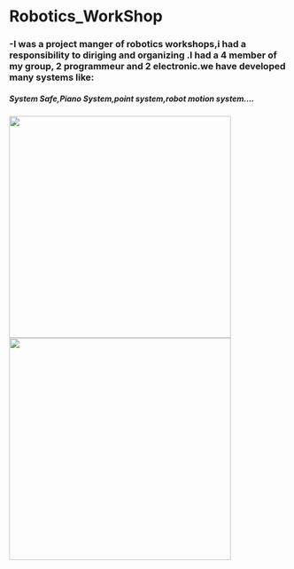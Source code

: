 # Robotics_WorkShop
### -I was a project manger of robotics workshops,i had a responsibility to diriging and organizing .I had a 4 member of my group, 2 programmeur and 2 electronic.we have developed many systems like: 
##### System Safe,Piano System,point system,robot motion system....
<img src="http://www.sodeci-senegal.com/images/virtuemart/product/coffre-fort.jpg" width="400">

<img src="https://www.toltec-consulting.com/images/articles/Safescan.png" width="400">
